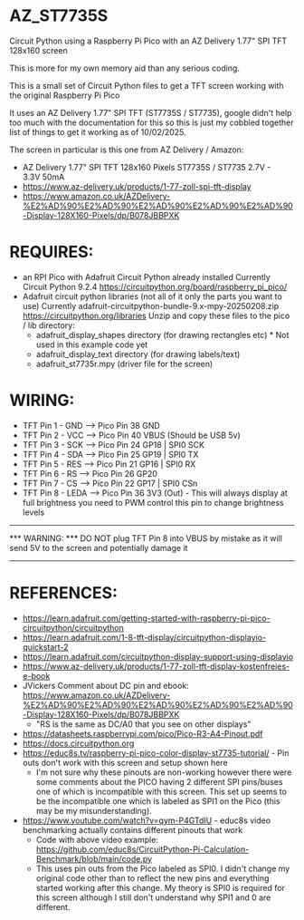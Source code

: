 # AZ_ST7735S
Circuit Python using a Raspberry Pi Pico with an AZ Delivery 1.77" SPI TFT 128x160 screen

This is more for my own memory aid than any serious coding.  

This is a small set of Circuit Python files to get a TFT screen working with the original Raspberry Pi Pico

It uses an AZ Delivery 1.77" SPI TFT (ST7735S / ST7735), google didn't help too much with the documentation for this
so this is just my cobbled together list of things to get it working as of 10/02/2025.

The screen in particular is this one from AZ Delivery / Amazon:
* AZ Delivery 1.77" SPI TFT 128x160 Pixels ST7735S / ST7735 2.7V - 3.3V 50mA
* https://www.az-delivery.uk/products/1-77-zoll-spi-tft-display
* https://www.amazon.co.uk/AZDelivery-%E2%AD%90%E2%AD%90%E2%AD%90%E2%AD%90%E2%AD%90-Display-128X160-Pixels/dp/B078JBBPXK

# REQUIRES:
 - an RPI Pico with Adafruit Circuit Python already installed
   Currently Circuit Python 9.2.4 https://circuitpython.org/board/raspberry_pi_pico/
 - Adafruit circuit python libraries (not all of it only the parts you want to use)
   Currently adafruit-circuitpython-bundle-9.x-mpy-20250208.zip
   https://circuitpython.org/libraries
   Unzip and copy these files to the pico / lib directory:
    - adafruit_display_shapes directory (for drawing rectangles etc) * Not used in this example code yet
    - adafruit_display_text directory (for drawing labels/text)
    - adafruit_st7735r.mpy (driver file for the screen)

# WIRING:

 - TFT Pin 1 - GND  --> Pico Pin 38 GND
 - TFT Pin 2 - VCC  --> Pico Pin 40 VBUS (Should be USB 5v)
 - TFT Pin 3 - SCK  --> Pico Pin 24 GP18 | SPI0 SCK
 - TFT Pin 4 - SDA  --> Pico Pin 25 GP19 | SPI0 TX
 - TFT Pin 5 - RES  --> Pico Pin 21 GP16 | SPI0 RX
 - TFT Pin 6 - RS   --> Pico Pin 26 GP20
 - TFT Pin 7 - CS   --> Pico Pin 22 GP17 | SPI0 CSn
 - TFT Pin 8 - LEDA --> Pico Pin 36 3V3 (Out) - This will always display at full brightness you need to PWM control this pin to change brightness levels

 ***
 *** WARNING:
 *** DO NOT plug TFT Pin 8 into VBUS by mistake as it will send 5V to the screen and potentially damage it
 *** 

# REFERENCES:

* https://learn.adafruit.com/getting-started-with-raspberry-pi-pico-circuitpython/circuitpython
* https://learn.adafruit.com/1-8-tft-display/circuitpython-displayio-quickstart-2
* https://learn.adafruit.com/circuitpython-display-support-using-displayio
* https://www.az-delivery.uk/products/1-77-zoll-tft-display-kostenfreies-e-book
* JVickers Comment about DC pin and ebook: https://www.amazon.co.uk/AZDelivery-%E2%AD%90%E2%AD%90%E2%AD%90%E2%AD%90%E2%AD%90-Display-128X160-Pixels/dp/B078JBBPXK
  -  "RS is the same as DC/A0 that you see on other displays"
* https://datasheets.raspberrypi.com/pico/Pico-R3-A4-Pinout.pdf
* https://docs.circuitpython.org
* https://educ8s.tv/raspberry-pi-pico-color-display-st7735-tutorial/ - Pin outs don't work with this screen and setup shown here
  - I'm not sure why these pinouts are non-working however there were some comments about the PICO having 2 different SPI pins/buses
    one of which is incompatible with this screen.  This set up seems to be the incompatible one which is labeled as SPI1 on the Pico (this may be my misunderstanding).
* https://www.youtube.com/watch?v=qym-P4GTdIU - educ8s video benchmarking actually contains different pinouts that work
  - Code with above video example: https://github.com/educ8s/CircuitPython-Pi-Calculation-Benchmark/blob/main/code.py
  - This uses pin outs from the Pico labeled as SPI0.  I didn't change my original code other than to reflect the new pins and everything started working
    after this change.  My theory is SPI0 is required for this screen although I still don't understand why SPI1 and 0 are different.
